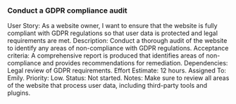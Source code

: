 ### Conduct a GDPR compliance audit

User Story: As a website owner, I want to ensure that the website is fully compliant with GDPR regulations so that user data is protected and legal requirements are met.
Description: Conduct a thorough audit of the website to identify any areas of non-compliance with GDPR regulations.
Acceptance criteria: A comprehensive report is produced that identifies areas of non-compliance and provides recommendations for remediation.
Dependencies: Legal review of GDPR requirements.
Effort Estimate: 12 hours. Assigned To: Emily.
Priority: Low.
Status: Not started.
Notes: Make sure to review all areas of the website that process user data, including third-party tools and plugins.
